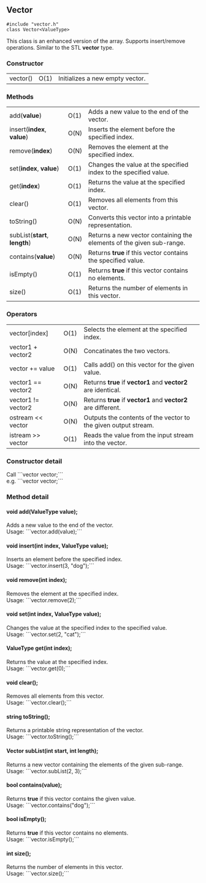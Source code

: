 <h2>Vector</h2>

```#include "vector.h"```<br>
```class Vector<ValueType>```<br>
<p>This class is an enhanced version of the array. Supports insert/remove operations. Similar to the STL <b>vector</b> type.</p>

<h3>Constructor</h3>
<table>
<tr>
  <td>vector()</td>
  <td>O(1)</td>
  <td>Initializes a new empty vector. </td>
</tr>
</table>

<h3>Methods</h3>
<table>
<tr>
  <td>add(<b>value</b>)</td>
  <td>O(1)</td>
  <td>Adds a new value to the end of the vector.</td>
</tr>
<tr>
  <td>insert(<b>index</b>, <b>value</b>)</td>
  <td>O(N)</td>
  <td>Inserts the element before the specified index.</td>
</tr>
<tr>
  <td>remove(<b>index</b>)</td>
  <td>O(N)</td>
  <td>Removes the element at the specified index.</td>
</tr>
<tr>
  <td>set(<b>index</b>, <b>value</b>)</td>
  <td>O(1)</td>
  <td>Changes the value at the specified index to the specified value.</td>
</tr>
<tr>
  <td>get(<b>index</b>)</td>
  <td>O(1)</td>
  <td>Returns the value at the specified index.</td>
</tr>
<tr>
  <td>clear()</td>
  <td>O(1)</td>
  <td>Removes all elements from this vector.</td>
</tr>
<tr>
  <td>toString()</td>
  <td>O(N)</td>
  <td>Converts this vector into a printable representation.</td>
</tr>
<tr>
  <td>subList(<b>start</b>, <b>length</b>)</td>
  <td>O(N)</td>
  <td>Returns a new vector containing the elements of the given sub-range.</td>
</tr>
<tr>
  <td>contains(<b>value</b>)</td>
  <td>O(N)</td>
  <td>Returns <b>true</b> if this vector contains the specified value.</td>
</tr>
<tr>
  <td>isEmpty()</td>
  <td>O(1)</td>
  <td>Returns <b>true</b> if this vector contains no elements.
</tr>
<tr>
  <td>size()</td>
  <td>O(1)</td>
  <td>Returns the number of elements in this vector.</td>
</tr>
</table>
<h3>Operators</h3>
<table>
<tr>
  <td>vector[index]</td>
  <td>O(1)</td>
  <td>Selects the element at the specified index.</td>
</tr>
<tr>
  <td>vector1 + vector2</td>
  <td>O(N)</td>
  <td>Concatinates the two vectors.</td>
</tr>
<tr>
  <td>vector += value</td>
  <td>O(1)</td>
  <td>Calls add() on this vector for the given value.</td>
</tr>
<tr>
  <td>vector1 == vector2</td>
  <td>O(N)</td>
  <td>Returns <b>true</b> if <b>vector1</b> and <b>vector2</b> are identical.</td>
</tr>
<tr>
  <td>vector1 != vector2</td>
  <td>O(N)</td>
  <td>Returns <b>true</b> if <b>vector1</b> and <b>vector2</b> are different.</b>
</tr>
<tr>
  <td>ostream << vector</td>
  <td>O(N)</td>
  <td>Outputs the contents of the vector to the given output stream.</td>
</tr>
<tr>
  <td>istream >> vector</td>
  <td>O(1)</td>
  <td>Reads the value from the input stream into the vector.</td>
</tr>
</table>

<h3>Constructor detail</h3>
Call ```vector<ValueType> vector;```<br>
e.g. ```vector<string> vector;```

<h3>Method detail</h3>
<h4>void add(ValueType value);</h4>
Adds a new value to the end of the vector.<br>
Usage: ```vector.add(value);```
<h4>void insert(int index, ValueType value);</h4>
Inserts an element before the specified index.<br>
Usage: ```vector.insert(3, "dog");```
<h4>void remove(int index);</h4>
Removes the element at the specified index.<br>
Usage: ```vector.remove(2);```
<h4>void set(int index, ValueType value);</h4>
Changes the value at the specified index to the specified value.<br>
Usage: ```vector.set(2, "cat");```
<h4>ValueType get(int index);</h4>
Returns the value at the specified index.<br>
Usage: ```vector.get(0);```
<h4>void clear();</h4>
Removes all elements from this vector.<br>
Usage: ```vector.clear();```
<h4>string toString();</h4>
Returns a printable string representation of the vector.<br>
Usage: ```vector.toString();```
<h4>Vector<ValueType> subList(int start, int length);</h4>
Returns a new vector containing the elements of the given sub-range.<br>
Usage: ```vector.subList(2, 3);```
<h4>bool contains(value);</h4>
Returns <b>true</b> if this vector contains the given value.<br>
Usage: ```vector.contains("dog");```
<h4>bool isEmpty();</h4>
Returns <b>true</b> if this vector contains no elements.<br>
Usage: ```vector.isEmpty();```
<h4>int size();</h4>
Returns the number of elements in this vector.<br>
Usage: ```vector.size();```
